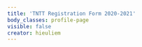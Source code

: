 ```yaml
---
title: 'TNTT Registration Form 2020-2021'
body_classes: profile-page
visible: false
creator: hieuliem
---
```


